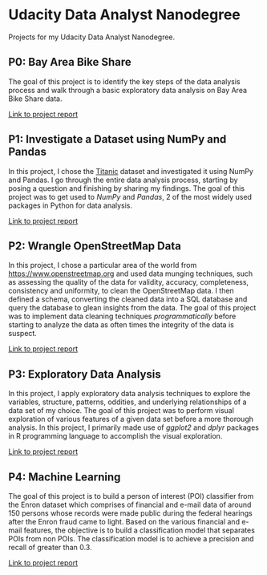 # Udacity Data Analyst Nanodegree
Projects for my Udacity Data Analyst Nanodegree. 

## P0: Bay Area Bike Share 

The goal of this project is to identify the key steps of the data analysis process and walk through a basic exploratory data analysis on Bay Area Bike Share data. 

[Link to project report](https://github.com/iyer-karthik/udacity-dand/blob/master/p0/Bay_Area_Bike_Share_Analysis.ipynb)

## P1: Investigate a Dataset using NumPy and Pandas

In this project, I chose the [Titanic](https://www.kaggle.com/c/titanic) dataset and investigated it using NumPy and Pandas. I go through the entire data analysis process, starting by posing a question and finishing by sharing my findings. The goal of this project was to get used to *NumPy* and *Pandas*, 2 of the most widely used packages in Python for data analysis. 

[Link to project report](https://github.com/iyer-karthik/udacity-dand/blob/master/p1/titanic_notebook.ipynb)

## P2: Wrangle OpenStreetMap Data

In this project, I chose a particular area of the world from  https://www.openstreetmap.org and used data munging techniques, such as assessing the quality of the data for validity, accuracy, completeness, consistency and uniformity, to clean the OpenStreetMap data. I then defined a schema, converting the cleaned data into a SQL database and query the database to glean insights from the data. The goal of this project was to implement data cleaning techniques *programmatically* before starting to analyze the data as often times the integrity of the data is suspect. 

[Link to project report](https://github.com/iyer-karthik/udacity-dand/blob/master/p2/final_project.md)

## P3: Exploratory Data Analysis

In this project, I apply exploratory data analysis techniques to explore the variables, structure, patterns, oddities, and underlying
relationships of a data set of my choice. The goal of this project was to perform visual exploration of various features of a given data set before a more thorough analysis. In this project, I primarily made use of *ggplot2* and *dplyr* packages in R programming language to accomplish the visual exploration. 

[Link to project report](https://github.com/iyer-karthik/udacity-dand/blob/master/p3/Final_project.pdf)

## P4: Machine Learning

The goal of this project is to build a person of interest (POI) classifier from the Enron dataset which comprises of financial and e-mail data of around 150 persons whose records were made public during the federal hearings after the Enron fraud came to light. Based on the various financial and e-mail features, the objective is to build a classification model that separates POIs from non POIs. The classification model is to achieve a precision and recall of greater than 0.3.

[Link to project report](https://github.com/iyer-karthik/udacity-dand/blob/master/p4/project_report.ipynb)
